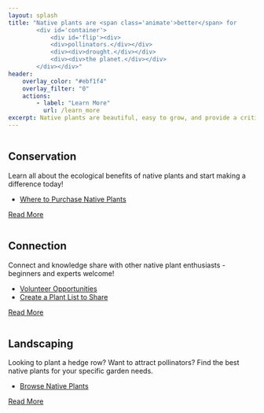 ```yaml
---
layout: splash
title: "Native plants are <span class='animate'>better</span> for 
        <div id='container'>
            <div id='flip'><div>
            <div>pollinators.</div></div>
            <div><div>drought.</div></div>
            <div><div>the planet.</div></div>
        </div></div>"    
header:
    overlay_color: "#ebf1f4"
    overlay_filter: "0"
    actions:
        - label: "Learn More"
          url: /learn_more
excerpt: Native plants are beautiful, easy to grow, and provide a critical foundation for our local ecosystem. 
---
```


<!-- 
This is the html template that Minimal Mistakes uses to display a Feature Row. 
We can't use Feature Row easily because Jekyll does not support Liquid variables in front matter. 
But to make use of the css, we will copy the struction and class names. 
TODO A future enhancement would be to use the actual jekyll template.
 
<div class="feature__wrapper">
    <div class="feature__item">
      <div class="archive__item">
          <div class="archive__item-teaser">
            <img src="/humboldtnativeplants/assets/splash/some-picture.jpg" alt="">
          </div>
        <div class="archive__item-body">
            <h2 class="archive__item-title">Title Goes Here</h2>
            <div class="archive__item-excerpt">
                Some text describing this Row Item
            </div>
            <p><a href="/humboldtnativeplants/#test-link" class="btn btn--primary">Read More</a></p>
        </div>
      </div>
    </div>
--->
<div class="feature__wrapper">
    <div class="feature__item">
      <div class="archive__item">
          <div class="archive__item-teaser">
            <img src="/humboldtnativeplants/assets/splash/some-picture.jpg" alt="">
          </div>
        <div class="archive__item-body">
            <h2 class="archive__item-title">Conservation</h2>
            <div class="archive__item-excerpt">
                <p> 
                    Learn all about the ecological benefits of native plants and start making a difference today!
                </p>
                <ul>
                    <li>
                        <a href="{{"/where_to_buy" | prepend:site.baseurl }}">
                            Where to Purchase Native Plants
                        </a>
                    </li>
                </ul>
            </div>
            <p><a href="/humboldtnativeplants/#test-link" class="btn btn--primary">Read More</a></p>
        </div>
      </div>
    </div>
    <div class="feature__item">
      <div class="archive__item">
          <div class="archive__item-teaser">
            <img src="/humboldtnativeplants/assets/splash/some-picture.jpg" alt="">
          </div>
        <div class="archive__item-body">
            <h2 class="archive__item-title">Connection</h2>
            <div class="archive__item-excerpt">
                Connect and knowledge share with other native plant enthusiasts - beginners and experts welcome!
            <ul>
                <li>
                    <a href="{{"/connection/volunteer" | prepend:site.baseurl }}">
                    Volunteer Opportunities
                    </a>
                </li>
                <li>
                    <a href="{{"/plant_list" | prepend:site.baseurl }}">
                    Create a Plant List to Share
                    </a>
                </li>
            </ul>
            </div>
            <p><a href="/humboldtnativeplants/#test-link" class="btn btn--primary">Read More</a></p>
        </div>
      </div>
    </div>
    <div class="feature__item">
      <div class="archive__item">
          <div class="archive__item-teaser">
            <img src="/humboldtnativeplants/assets/splash/some-picture.jpg" alt="">
          </div>
        <div class="archive__item-body">
            <h2 class="archive__item-title">Landscaping</h2>
            <div class="archive__item-excerpt">
            <p>
                Looking to plant a hedge row? Want to attract pollinators? Find the best native plants for your specific garden needs. 
            </p>
            <ul>
                <li>
                    <a href="{{"/plants" | prepend:site.baseurl }}">
                        Browse Native Plants 
                    </a>
                </li>
            </ul> 
           </div>
            <p><a href="/humboldtnativeplants/#test-link" class="btn btn--primary">Read More</a></p>
        </div>
      </div>
    </div>
</div>

